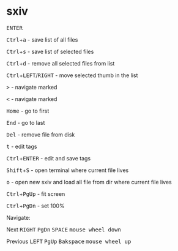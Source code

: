 # sxiv

<kbd>ENTER</kbd>

<kbd>Ctrl</kbd>+<kbd>a</kbd> - save list of all files
  
<kbd>Ctrl</kbd>+<kbd>s</kbd> - save list of selected files

<kbd>Ctrl</kbd>+<kbd>d</kbd> - remove all selected files from list

<kbd>Ctrl</kbd>+<kbd>LEFT</kbd>/<kbd>RIGHT</kbd> - move selected thumb in the list

<kbd>></kbd> - navigate marked

<kbd><</kbd> - navigate marked

<kbd>Home</kbd> - go to first

<kbd>End</kbd> - go to last

<kbd>Del</kbd> - remove file from disk

<kbd>t</kbd> - edit tags

<kbd>Ctrl</kbd>+<kbd>ENTER</kbd> - edit and save tags

<kbd>Shift</kbd>+<kbd>S</kbd> - open terminal where current file lives

<kbd>o</kbd> - open new sxiv and load all file from dir where current file lives

<kbd>Ctrl</kbd>+<kbd>PgUp</kbd> - fit screen

<kbd>Ctrl</kbd>+<kbd>PgDn</kbd> - set 100%

Navigate:

Next
<kbd>RIGHT</kbd>
<kbd>PgDn</kbd>
<kbd>SPACE</kbd>
<kbd>mouse wheel down</kbd>

Previous
<kbd>LEFT</kbd>
<kbd>PgUp</kbd>
<kbd>Bakspace</kbd>
<kbd>mouse wheel up</kbd>

